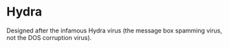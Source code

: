 # Hydra
Designed after the infamous Hydra virus (the message box spamming virus, not the DOS corruption virus).
